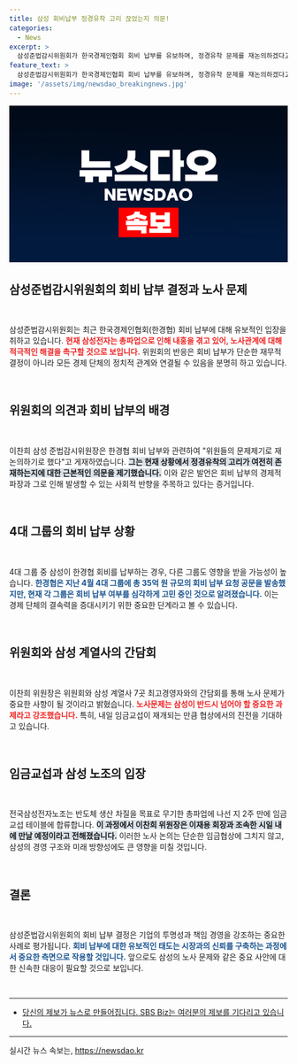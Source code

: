 ```yaml
---
title: 삼성 회비납부 정경유착 고리 끊었는지 의문!
categories:
  - News
excerpt: >
  삼성준법감시위원회가 한국경제인협회 회비 납부를 유보하며, 정경유착 문제를 재논의하겠다고 밝혔습니다. 동시에, 삼성은 노사문제 해결을 긴급 논의 중입니다. 내일 임금교섭 재개로 긴장감이 높아지는 상황! 클릭해서 자세한 이야기 알아보세요!
feature_text: >
  삼성준법감시위원회가 한국경제인협회 회비 납부를 유보하며, 정경유착 문제를 재논의하겠다고 밝혔습니다. 동시에, 삼성은 노사문제 해결을 긴급 논의 중입니다. 내일 임금교섭 재개로 긴장감이 높아지는 상황! 클릭해서 자세한 이야기 알아보세요!
image: '/assets/img/newsdao_breakingnews.jpg'
---
```


<p><img src="/assets/img/newsdao_breakingnews.jpg" alt="bookingtag 속보" /></p>

<h2 data-ke-size="size26">삼성준법감시위원회의 회비 납부 결정과 노사 문제</h2>

<p data-ke-size="size16">&nbsp;</p> 

<p>삼성준법감시위원회는 최근 한국경제인협회(한경협) 회비 납부에 대해 유보적인 입장을 취하고 있습니다. <b><span style="color: #ee2323;">현재 삼성전자는 총파업으로 인해 내홍을 겪고 있어, 노사관계에 대해 적극적인 해결을 촉구할 것으로 보입니다.</span></b> 위원회의 반응은 회비 납부가 단순한 재무적 결정이 아니라 모든 경제 단체의 정치적 관계와 연결될 수 있음을 분명히 하고 있습니다. </p>

<p data-ke-size="size16">&nbsp;</p> 

<h2 data-ke-size="size26">위원회의 의견과 회비 납부의 배경</h2>

<p data-ke-size="size16">&nbsp;</p> 

<p>이찬희 삼성 준법감시위원장은 한경협 회비 납부와 관련하여 "위원들의 문제제기로 재논의하기로 했다"고 게재하였습니다. <b><span style="background-color: #21538527;">그는 현재 상황에서 정경유착의 고리가 여전히 존재하는지에 대한 근본적인 의문을 제기했습니다.</span></b> 이와 같은 발언은 회비 납부의 경제적 파장과 그로 인해 발생할 수 있는 사회적 반향을 주목하고 있다는 증거입니다.</p>

<p data-ke-size="size16">&nbsp;</p> 

<h2 data-ke-size="size26">4대 그룹의 회비 납부 상황</h2>

<p data-ke-size="size16">&nbsp;</p> 

<p>4대 그룹 중 삼성이 한경협 회비를 납부하는 경우, 다른 그룹도 영향을 받을 가능성이 높습니다. <b><span style="color: #1a5490;">한경협은 지난 4월 4대 그룹에 총 35억 원 규모의 회비 납부 요청 공문을 발송했지만, 현재 각 그룹은 회비 납부 여부를 심각하게 고민 중인 것으로 알려졌습니다.</span></b> 이는 경제 단체의 결속력을 증대시키기 위한 중요한 단계라고 볼 수 있습니다.</p>

<p data-ke-size="size16">&nbsp;</p> 

<h2 data-ke-size="size26">위원회와 삼성 계열사의 간담회</h2>

<p data-ke-size="size16">&nbsp;</p> 

<p>이찬희 위원장은 위원회와 삼성 계열사 7곳 최고경영자와의 간담회를 통해 노사 문제가 중요한 사항이 될 것이라고 밝혔습니다. <b><span style="color: #ee2323;">노사문제는 삼성이 반드시 넘어야 할 중요한 과제라고 강조했습니다.</span></b> 특히, 내일 임금교섭이 재개되는 만큼 협상에서의 진전을 기대하고 있습니다.</p>

<p data-ke-size="size16">&nbsp;</p> 

<h2 data-ke-size="size26">임금교섭과 삼성 노조의 입장</h2>

<p data-ke-size="size16">&nbsp;</p> 

<p>전국삼성전자노조는 반도체 생산 차질을 목표로 무기한 총파업에 나선 지 2주 만에 임금교섭 테이블에 합류합니다. <b><span style="background-color: #21538527;">이 과정에서 이찬희 위원장은 이재용 회장과 조속한 시일 내에 만날 예정이라고 전해졌습니다.</span></b> 이러한 노사 논의는 단순한 임금협상에 그치지 않고, 삼성의 경영 구조와 미래 방향성에도 큰 영향을 미칠 것입니다.</p>

<p data-ke-size="size16">&nbsp;</p> 

<h2 data-ke-size="size26">결론</h2>

<p data-ke-size="size16">&nbsp;</p> 

<p>삼성준법감시위원회의 회비 납부 결정은 기업의 투명성과 책임 경영을 강조하는 중요한 사례로 평가됩니다. <b><span style="color: #1a5490;">회비 납부에 대한 유보적인 태도는 시장과의 신뢰를 구축하는 과정에서 중요한 측면으로 작용할 것입니다.</span></b> 앞으로도 삼성의 노사 문제와 같은 중요 사안에 대한 신속한 대응이 필요할 것으로 보입니다.</p>

<p data-ke-size="size16">&nbsp;</p>

<p><hr><ul>
<li><a href="https://url.kr/9pghjn">당신의 제보가 뉴스로 만들어집니다. SBS Biz는 여러분의 제보를 기다리고 있습니다.</a></li>
</ul><hr></p>
실시간 뉴스 속보는, <a href="https://newsdao.kr" rel="dofollow">https://newsdao.kr</a>


